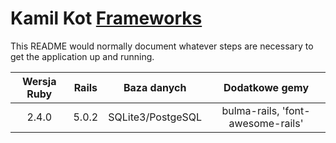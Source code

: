 # Kamil Kot [Frameworks](https://asi-frameworks.herokuapp.com)

This README would normally document whatever steps are necessary to get the
application up and running.


| Wersja Ruby | Rails | Baza danych | Dodatkowe gemy|
| :-------------: |:-------------:| :--------:|:-----:|
| 2.4.0 | 5.0.2 | SQLite3/PostgeSQL | bulma-rails, 'font-awesome-rails'|
